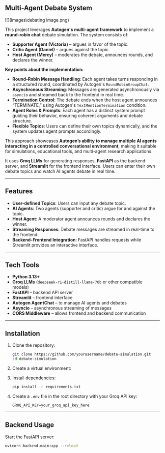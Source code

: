 ## Multi-Agent Debate System
![](images\debating image.png)

This project leverages **Autogen's multi-agent framework** to implement a **round-robin chat** debate simulation. The system consists of:

- **Supporter Agent (Victoria)** – argues in favor of the topic.
- **Critic Agent (Daniel)** – argues against the topic.
- **Host Agent (Mercy)** – moderates the debate, announces rounds, and declares the winner.

**Key points about the implementation:**

- **Round-Robin Message Handling**: Each agent takes turns responding in a structured round, coordinated by Autogen's `RoundRobinGroupChat`.
- **Asynchronous Streaming**: Messages are generated asynchronously via `asyncio` and streamed back to the frontend in real time.
- **Termination Control**: The debate ends when the host agent announces “TERMINATE,” using Autogen's `TextMentionTermination` condition.
- **Agent Roles & Prompts**: Each agent has a distinct system prompt guiding their behavior, ensuring coherent arguments and debate structure.
- **Flexible Topics**: Users can define their own topics dynamically, and the system updates agent prompts accordingly.

This approach showcases **Autogen’s ability to manage multiple AI agents interacting in a controlled conversational environment**, making it suitable for simulations, educational tools, and multi-agent research applications.

It uses **Groq LLMs** for generating responses, **FastAPI** as the backend server, and **Streamlit** for the frontend interface. Users can enter their own debate topics and watch AI agents debate in real time.

---

## Features

- **User-defined Topics**: Users can input any debate topic.
- **AI Agents**: Two agents (supporter and critic) argue for and against the topic.
- **Host Agent**: A moderator agent announces rounds and declares the winner.
- **Streaming Responses**: Debate messages are streamed in real-time to the frontend.
- **Backend-Frontend Integration**: FastAPI handles requests while Streamlit provides an interactive interface.

---

## Tech Tools

- **Python 3.13+**
- **Groq LLMs** (`deepseek-r1-distill-llama-70b` or other compatible models)
- **FastAPI** – backend API server
- **Streamlit** – frontend interface
- **Autogen AgentChat** – to manage AI agents and debates
- **Asyncio** – asynchronous streaming of messages
- **CORS Middleware** – allows frontend and backend communication

---

## Installation

1. Clone the repository:
    ```bash
    git clone https://github.com/yourusername/debate-simulation.git
    cd debate-simulation
    ```

2. Create a virtual environment:

3. Install dependencies:
    ```bash
    pip install -r requirements.txt
    ```

4. Create a `.env` file in the root directory with your Groq API key:
    ```env
    GROQ_API_KEY=your_groq_api_key_here
    ```

---

## Backend Usage

Start the FastAPI server:

```bash
uvicorn backend.main:app --reload
